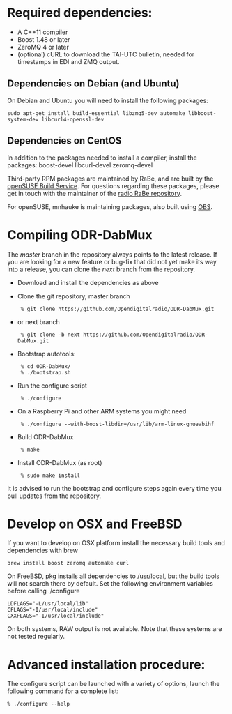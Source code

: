 Required dependencies:
======================

* A C++11 compiler
* Boost 1.48 or later
* ZeroMQ 4 or later
* (optional) cURL to download the TAI-UTC bulletin, needed for timestamps in EDI and ZMQ output.

Dependencies on Debian (and Ubuntu)
-----------------------------------

On Debian and Ubuntu you will need to install the following packages:

    sudo apt-get install build-essential libzmq5-dev automake libboost-system-dev libcurl4-openssl-dev


Dependencies on CentOS
----------------------

In addition to the packages needed to install a compiler, install the packages:
boost-devel libcurl-devel zeromq-devel

Third-party RPM packages are maintained by RaBe, and are built by the
[openSUSE Build Service](https://build.opensuse.org/project/show/home:radiorabe:dab).
For questions regarding these packages, please get in touch with the maintainer of
the [radio RaBe repository](https://github.com/radiorabe/).

For openSUSE, mnhauke is maintaining packages, also built using
[OBS](https://build.opensuse.org/project/show/home:mnhauke:ODR-mmbTools).

Compiling ODR-DabMux
====================

The *master* branch in the repository always points to the
latest release. If you are looking for a new feature or bug-fix
that did not yet make its way into a release, you can clone the
*next* branch from the repository.

* Download and install the dependencies as above
* Clone the git repository, master branch

       % git clone https://github.com/Opendigitalradio/ODR-DabMux.git

* or next branch

       % git clone -b next https://github.com/Opendigitalradio/ODR-DabMux.git

* Bootstrap autotools:

       % cd ODR-DabMux/
       % ./bootstrap.sh

* Run the configure script

       % ./configure

* On a Raspberry Pi and other ARM systems you might need

       % ./configure --with-boost-libdir=/usr/lib/arm-linux-gnueabihf

* Build ODR-DabMux

       % make

* Install ODR-DabMux (as root)

       % sudo make install

It is advised to run the bootstrap and configure steps again every
time you pull updates from the repository.

Develop on OSX and FreeBSD
==========================

If you want to develop on OSX platform install the necessary build tools
and dependencies with brew

    brew install boost zeromq automake curl

On FreeBSD, pkg installs all dependencies to /usr/local, but the build
tools will not search there by default. Set the following environment variables
before calling ./configure

    LDFLAGS="-L/usr/local/lib"
    CFLAGS="-I/usr/local/include"
    CXXFLAGS="-I/usr/local/include"

On both systems, RAW output is not available. Note that these systems
are not tested regularly.

Advanced installation procedure:
================================

The configure script can be launched with a variety of options, launch the
following command for a complete list:

    % ./configure --help


